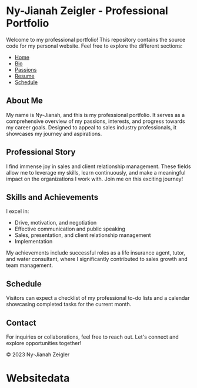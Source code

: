 # Ny-Jianah Zeigler - Professional Portfolio

Welcome to my professional portfolio! This repository contains the source code for my personal website. Feel free to explore the different sections:

- [Home](https://github.com/ZzzNyah/Websitedata/blob/main/index.html)
- [Bio](https://github.com/ZzzNyah/Websitedata/blob/main/bio.html)
- [Passions](https://github.com/ZzzNyah/Websitedata/blob/main/passions.html)
- [Resume](https://github.com/ZzzNyah/Websitedata/blob/main/resume.html)
- [Schedule](https://github.com/ZzzNyah/Websitedata/blob/main/schedule.html)

## About Me

My name is Ny-Jianah, and this is my professional portfolio. It serves as a comprehensive overview of my passions, interests, and progress towards my career goals. Designed to appeal to sales industry professionals, it showcases my journey and aspirations.

## Professional Story

I find immense joy in sales and client relationship management. These fields allow me to leverage my skills, learn continuously, and make a meaningful impact on the organizations I work with. Join me on this exciting journey!

## Skills and Achievements

I excel in:
- Drive, motivation, and negotiation
- Effective communication and public speaking
- Sales, presentation, and client relationship management
- Implementation

My achievements include successful roles as a life insurance agent, tutor, and water consultant, where I significantly contributed to sales growth and team management.

## Schedule

Visitors can expect a checklist of my professional to-do lists and a calendar showcasing completed tasks for the current month.

## Contact

For inquiries or collaborations, feel free to reach out. Let's connect and explore opportunities together!

&copy; 2023 Ny-Jianah Zeigler
# Websitedata
